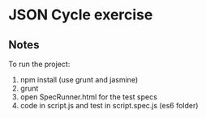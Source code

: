 # JSON Cycle exercise

## Notes

To run the project: 

1) npm install (use grunt and jasmine)
2) grunt
3) open SpecRunner.html for the test specs
4) code in script.js and test in script.spec.js (es6 folder)